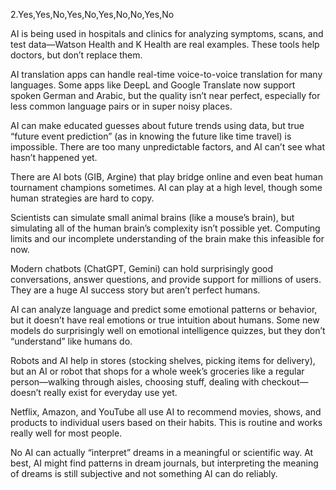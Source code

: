2.Yes,Yes,No,Yes,No,Yes,No,No,Yes,No

AI is being used in hospitals and clinics for analyzing symptoms, scans, and test data—Watson Health and K Health are real examples. These tools help doctors, but don’t replace them.

AI translation apps can handle real-time voice-to-voice translation for many languages. Some apps like DeepL and Google Translate now support spoken German and Arabic, but the quality isn’t near perfect, especially for less common language pairs or in super noisy places.

AI can make educated guesses about future trends using data, but true “future event prediction” (as in knowing the future like time travel) is impossible. There are too many unpredictable factors, and AI can’t see what hasn’t happened yet.

There are AI bots (GIB, Argine) that play bridge online and even beat human tournament champions sometimes. AI can play at a high level, though some human strategies are hard to copy.

Scientists can simulate small animal brains (like a mouse’s brain), but simulating all of the human brain’s complexity isn’t possible yet. Computing limits and our incomplete understanding of the brain make this infeasible for now.

Modern chatbots (ChatGPT, Gemini) can hold surprisingly good conversations, answer questions, and provide support for millions of users. They are a huge AI success story but aren’t perfect humans.

AI can analyze language and predict some emotional patterns or behavior, but it doesn’t have real emotions or true intuition about humans. Some new models do surprisingly well on emotional intelligence quizzes, but they don’t “understand” like humans do.

Robots and AI help in stores (stocking shelves, picking items for delivery), but an AI or robot that shops for a whole week’s groceries like a regular person—walking through aisles, choosing stuff, dealing with checkout—doesn’t really exist for everyday use yet.

Netflix, Amazon, and YouTube all use AI to recommend movies, shows, and products to individual users based on their habits. This is routine and works really well for most people.

No AI can actually “interpret” dreams in a meaningful or scientific way. At best, AI might find patterns in dream journals, but interpreting the meaning of dreams is still subjective and not something AI can do reliably.
